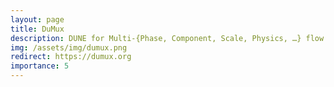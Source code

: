 ```yaml
---
layout: page
title: DuMux
description: DUNE for Multi-{Phase, Component, Scale, Physics, …} flow and transport in porous media.
img: /assets/img/dumux.png
redirect: https://dumux.org
importance: 5
---
```

